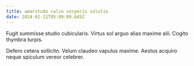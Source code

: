 ```yaml
---
title: amaritudo calco corporis solutio
date: 2024-02-21T05:09:09.645Z
---
```


Fugit summisse studio cubicularis. Virtus sol arguo alias maxime alii. Cogito thymbra turpis.

Defero cetera sollicito. Velum claudeo vapulus maxime. Aestus acquiro neque spiculum vereor celebrer.